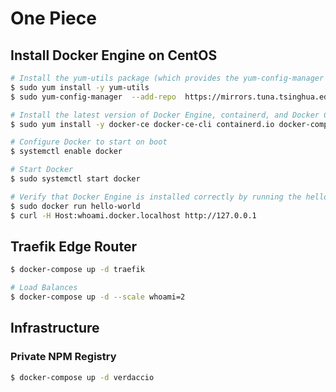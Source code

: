 # One Piece

## Install Docker Engine on CentOS

```bash
# Install the yum-utils package (which provides the yum-config-manager utility) and set up the repository.
$ sudo yum install -y yum-utils
$ sudo yum-config-manager  --add-repo  https://mirrors.tuna.tsinghua.edu.cn/docker-ce/linux/centos/docker-ce.repo

# Install the latest version of Docker Engine, containerd, and Docker Compose
$ sudo yum install -y docker-ce docker-ce-cli containerd.io docker-compose-plugin

# Configure Docker to start on boot
$ systemctl enable docker

# Start Docker
$ sudo systemctl start docker

# Verify that Docker Engine is installed correctly by running the hello-world image
$ sudo docker run hello-world
$ curl -H Host:whoami.docker.localhost http://127.0.0.1
```

## Traefik Edge Router

```bash
$ docker-compose up -d traefik

# Load Balances
$ docker-compose up -d --scale whoami=2
```

## Infrastructure

### Private NPM Registry

```bash
$ docker-compose up -d verdaccio
```
